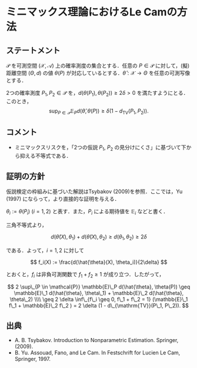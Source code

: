 # ミニマックス理論におけるLe Camの方法

## ステートメント

$\mathcal{P}$ を可測空間 $(\mathcal{X}, \mathcal{A})$ 上の確率測度の集合とする．任意の $P \in \mathcal{P}$ に対して，(擬) 距離空間 $(\Theta, d)$ の値 $\theta(P)$ が対応しているとする．$\hat{\theta}: \mathcal{X} \to \Theta$ を任意の可測写像とする．

2つの確率測度 $P_1, P_2 \in \mathcal{P}$ を，$d(\theta(P_1), \theta(P_2)) \geq 2\delta > 0$ を満たすようにとる．このとき，
$$
\sup_{P \in \mathcal{P}} \mathbb{E}_{P} d(\hat{\theta}, \theta(P)) \geq \delta (1 - d_{\mathrm{TV}}(P_1, P_2)).
$$


## コメント

* ミニマックスリスクを，「2つの仮説 $P_1$, $P_2$ の見分けにくさ」に基づいて下から抑える不等式である．

## 証明の方針

仮説検定の枠組みに基づいた解説はTsybakov (2009)を参照．ここでは，Yu (1997) にならって，より直接的な証明を与える．

$\theta_i := \theta(P_i)$ ($i = 1, 2$) と表す．また，$P_i$ による期待値を $\mathbb{E}_i$ などと書く．

三角不等式より，

$$
d(\hat{\theta}(X), \theta_1) + d(\hat{\theta}(X), \theta_2)
\geq d(\theta_1, \theta_2) \geq 2\delta
$$

である．よって，$i = 1, 2$ に対して

$$
f_i(X) := \frac{d(\hat{\theta}(X), \theta_i)}{2\delta}
$$

とおくと，$f_i$ は非負可測関数で $f_1 + f_2 \geq 1$ が成り立つ．したがって，

$$
2 \sup\_{P \in \mathcal{P}} \mathbb{E}\_P d(\hat{\theta}, \theta(P))
\geq \mathbb{E}\_1 d(\hat{\theta}, \theta\_1) +
\mathbb{E}\_2 d(\hat{\theta}, \theta\_2) \\\\
\geq 2 \delta \inf\_{f\_i \geq 0, f\_1 + f\_2 = 1}
(\mathbb{E}\_1 f\_1 + \mathbb{E}\_2 f\_2 )
= 2 \delta (1 - d\_{\mathrm{TV}}(P\_1, P\_2)).
$$


## 出典

* A. B. Tsybakov. Introduction to Nonparametric Estimation. Springer, (2009).
* B. Yu. Assouad, Fano, and Le Cam. In Festschrift for Lucien Le Cam, Springer, 1997.
